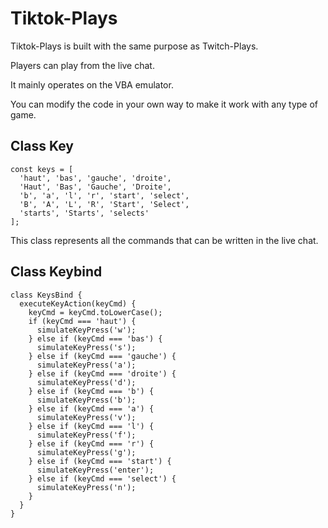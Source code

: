 # Tiktok-Plays
 
Tiktok-Plays is built with the same purpose as Twitch-Plays.

Players can play from the live chat.

It mainly operates on the VBA emulator.

You can modify the code in your own way to make it work with any type of game.

## Class Key 
```node
const keys = [
  'haut', 'bas', 'gauche', 'droite',
  'Haut', 'Bas', 'Gauche', 'Droite',
  'b', 'a', 'l', 'r', 'start', 'select',
  'B', 'A', 'L', 'R', 'Start', 'Select',
  'starts', 'Starts', 'selects'
];

```
This class represents all the commands that can be written in the live chat.


## Class Keybind

```node
class KeysBind {
  executeKeyAction(keyCmd) {
    keyCmd = keyCmd.toLowerCase();
    if (keyCmd === 'haut') {
      simulateKeyPress('w');
    } else if (keyCmd === 'bas') {
      simulateKeyPress('s');
    } else if (keyCmd === 'gauche') {
      simulateKeyPress('a');
    } else if (keyCmd === 'droite') {
      simulateKeyPress('d');
    } else if (keyCmd === 'b') {
      simulateKeyPress('b');
    } else if (keyCmd === 'a') {
      simulateKeyPress('v');
    } else if (keyCmd === 'l') {
      simulateKeyPress('f');
    } else if (keyCmd === 'r') {
      simulateKeyPress('g');
    } else if (keyCmd === 'start') {
      simulateKeyPress('enter');
    } else if (keyCmd === 'select') {
      simulateKeyPress('n');
    }
  }
}
```
